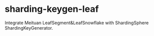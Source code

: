 # sharding-keygen-leaf
Integrate Meituan LeafSegment&amp;LeafSnowflake with ShardingSphere ShardingKeyGenerator.
